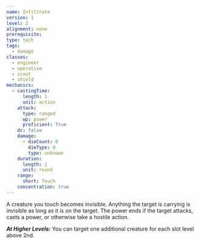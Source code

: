 ```yaml
---
name: Infiltrate
version: 1
level: 2
alignment: none
prerequisite: 
type: tech
tags:
  - damage
classes:
  - engineer
  - operative
  - scout
  - shield
mechanics:
  - castingTime:
      length: 1
      unit: action
    attack:
      type: ranged
      wp: power
      proficient: True
    dc: false
    damage:
      - dieCount: 0
        dieType: 0
        type: unknown
    duration:
      length: 1
      unit: round
    range:
      short: Touch
    concentration: true
---
```

A creature you touch becomes invisible. Anything the target is carrying is invisible as long as it is on the target. The power ends if the target attacks, casts a power, or otherwise take a hostile action.

***__At Higher Levels__:*** You can target one additional creature for each slot level above 2nd.
    